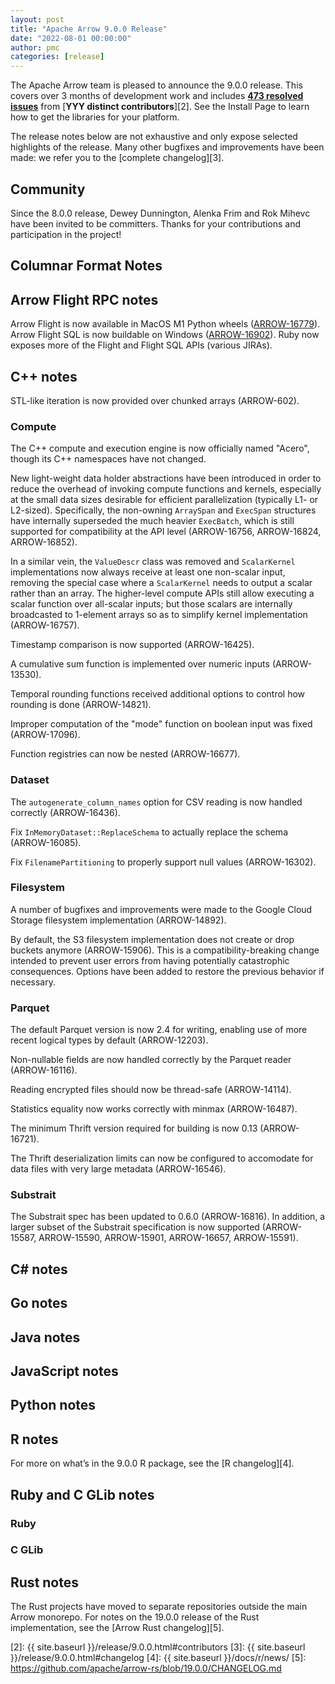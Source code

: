 ```yaml
---
layout: post
title: "Apache Arrow 9.0.0 Release"
date: "2022-08-01 00:00:00"
author: pmc
categories: [release]
---
```

<!--
{% comment %}
Licensed to the Apache Software Foundation (ASF) under one or more
contributor license agreements.  See the NOTICE file distributed with
this work for additional information regarding copyright ownership.
The ASF licenses this file to you under the Apache License, Version 2.0
(the "License"); you may not use this file except in compliance with
the License.  You may obtain a copy of the License at

http://www.apache.org/licenses/LICENSE-2.0

Unless required by applicable law or agreed to in writing, software
distributed under the License is distributed on an "AS IS" BASIS,
WITHOUT WARRANTIES OR CONDITIONS OF ANY KIND, either express or implied.
See the License for the specific language governing permissions and
limitations under the License.
{% endcomment %}
-->


The Apache Arrow team is pleased to announce the 9.0.0 release. This covers
over 3 months of development work and includes [**473 resolved issues**][1]
from [**YYY distinct contributors**][2]. See the Install Page to learn how to
get the libraries for your platform.

The release notes below are not exhaustive and only expose selected highlights
of the release. Many other bugfixes and improvements have been made: we refer
you to the [complete changelog][3].

## Community

Since the 8.0.0 release, Dewey Dunnington, Alenka Frim and Rok Mihevc
have been invited to be committers.
Thanks for your contributions and participation in the project!

## Columnar Format Notes

## Arrow Flight RPC notes

Arrow Flight is now available in MacOS M1 Python wheels ([ARROW-16779](https://issues.apache.org/jira/browse/ARROW-16779)).
Arrow Flight SQL is now buildable on Windows ([ARROW-16902](https://issues.apache.org/jira/browse/ARROW-16902)).
Ruby now exposes more of the Flight and Flight SQL APIs (various JIRAs). 

## C++ notes

STL-like iteration is now provided over chunked arrays (ARROW-602).

### Compute

The C++ compute and execution engine is now officially named "Acero", though
its C++ namespaces have not changed.

New light-weight data holder abstractions have been introduced in order
to reduce the overhead of invoking compute functions and kernels, especially
at the small data sizes desirable for efficient parallelization (typically
L1- or L2-sized).  Specifically, the non-owning `ArraySpan` and `ExecSpan`
structures have internally superseded the much heavier `ExecBatch`, which
is still supported for compatibility at the API level
(ARROW-16756, ARROW-16824, ARROW-16852).

In a similar vein, the `ValueDescr` class was removed and `ScalarKernel`
implementations now always receive at least one non-scalar input, removing
the special case where a `ScalarKernel` needs to output a scalar rather than
an array. The higher-level compute APIs still allow executing a scalar function
over all-scalar inputs; but those scalars are internally broadcasted to
1-element arrays so as to simplify kernel implementation (ARROW-16757).

Timestamp comparison is now supported (ARROW-16425).

A cumulative sum function is implemented over numeric inputs (ARROW-13530).

Temporal rounding functions received additional options to control how
rounding is done (ARROW-14821).

Improper computation of the "mode" function on boolean input was fixed
(ARROW-17096).

Function registries can now be nested (ARROW-16677).

### Dataset

The `autogenerate_column_names` option for CSV reading is now handled correctly
(ARROW-16436).

Fix `InMemoryDataset::ReplaceSchema` to actually replace the schema
(ARROW-16085).

Fix `FilenamePartitioning` to properly support null values (ARROW-16302).

### Filesystem

A number of bugfixes and improvements were made to the Google Cloud Storage
filesystem implementation (ARROW-14892).

By default, the S3 filesystem implementation does not create or drop buckets
anymore (ARROW-15906). This is a compatibility-breaking change intended
to prevent user errors from having potentially catastrophic consequences.
Options have been added to restore the previous behavior if necessary.

### Parquet

The default Parquet version is now 2.4 for writing, enabling use of
more recent logical types by default (ARROW-12203).

Non-nullable fields are now handled correctly by the Parquet reader
(ARROW-16116).

Reading encrypted files should now be thread-safe (ARROW-14114).

Statistics equality now works correctly with minmax (ARROW-16487).

The minimum Thrift version required for building is now 0.13 (ARROW-16721).

The Thrift deserialization limits can now be configured to accomodate for
data files with very large metadata (ARROW-16546).

### Substrait

The Substrait spec has been updated to 0.6.0 (ARROW-16816). In addition, a
larger subset of the Substrait specification is now supported (ARROW-15587,
ARROW-15590, ARROW-15901, ARROW-16657, ARROW-15591).

## C# notes

## Go notes

## Java notes

## JavaScript notes

## Python notes

## R notes

For more on what’s in the 9.0.0 R package, see the [R changelog][4].

## Ruby and C GLib notes

### Ruby

### C GLib

## Rust notes

The Rust projects have moved to separate repositories outside the
main Arrow monorepo. For notes on the 19.0.0 release of the Rust
implementation, see the [Arrow Rust changelog][5].

[1]: https://issues.apache.org/jira/issues/?jql=project%20%3D%20ARROW%20AND%20status%20%3D%20Resolved%20AND%20fixVersion%20%3D%209.0.0
[2]: {{ site.baseurl }}/release/9.0.0.html#contributors
[3]: {{ site.baseurl }}/release/9.0.0.html#changelog
[4]: {{ site.baseurl }}/docs/r/news/
[5]: https://github.com/apache/arrow-rs/blob/19.0.0/CHANGELOG.md
